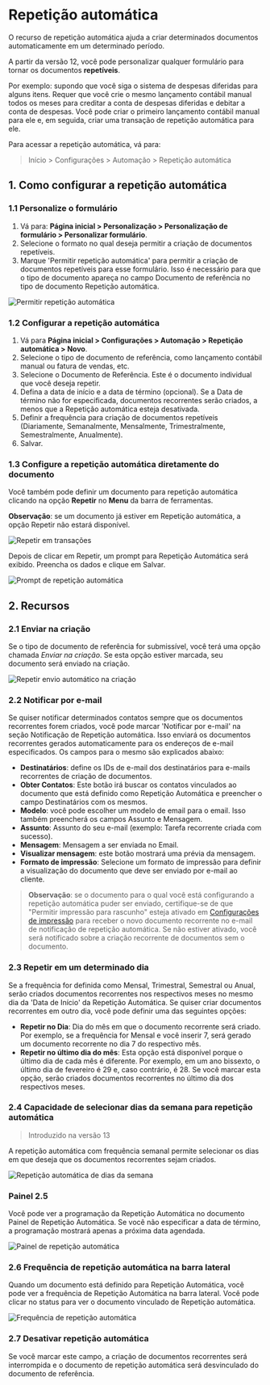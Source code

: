 # Repetição automática



O recurso de repetição automática ajuda a criar determinados documentos automaticamente em um determinado período.


A partir da versão 12, você pode personalizar qualquer formulário para tornar os documentos **repetíveis**.


Por exemplo: supondo que você siga o sistema de despesas diferidas para alguns itens. Requer que você crie o mesmo lançamento contábil manual todos os meses para creditar a conta de despesas diferidas e debitar a conta de despesas. Você pode criar o primeiro lançamento contábil manual para ele e, em seguida, criar uma transação de repetição automática para ele.


Para acessar a repetição automática, vá para:
> Início > Configurações > Automação > Repetição automática


## 1. Como configurar a repetição automática


### 1.1 Personalize o formulário


1. Vá para: **Página inicial > Personalização > Personalização de formulário > Personalizar formulário**.
2. Selecione o formato no qual deseja permitir a criação de documentos repetíveis.
3. Marque 'Permitir repetição automática' para permitir a criação de documentos repetíveis para esse formulário. Isso é necessário para que o tipo de documento apareça no campo Documento de referência no tipo de documento Repetição automática.


![Permitir repetição automática](/files/allow-auto-repeat.png)


### 1.2 Configurar a repetição automática


1. Vá para **Página inicial > Configurações > Automação > Repetição automática > Novo**.
2. Selecione o tipo de documento de referência, como lançamento contábil manual ou fatura de vendas, etc.
3. Selecione o Documento de Referência. Este é o documento individual que você deseja repetir.
4. Defina a data de início e a data de término (opcional).
Se a Data de término não for especificada, documentos recorrentes serão criados, a menos que a Repetição automática esteja desativada.
5. Definir a frequência para criação de documentos repetíveis
(Diariamente, Semanalmente, Mensalmente, Trimestralmente, Semestralmente, Anualmente).
6. Salvar.


### 1.3 Configure a repetição automática diretamente do documento


Você também pode definir um documento para repetição automática clicando na opção **Repetir** no **Menu** da barra de ferramentas.


**Observação**: se um documento já estiver em Repetição automática, a opção Repetir não estará disponível.


![Repetir em transações](/files/repeat-option.png)


Depois de clicar em Repetir, um prompt para Repetição Automática será exibido. Preencha os dados e clique em Salvar.


![Prompt de repetição automática](/files/auto-repeat-prompt.png)


## 2. Recursos


### 2.1 Enviar na criação


Se o tipo de documento de referência for submissível, você terá uma opção chamada *Enviar na criação*. Se esta opção estiver marcada, seu documento será enviado na criação.


![Repetir envio automático na criação](/files/submit-on-creation.png)


### 2.2 Notificar por e-mail


Se quiser notificar determinados contatos sempre que os documentos recorrentes forem criados, você pode marcar 'Notificar por e-mail' na seção Notificação de Repetição automática. Isso enviará os documentos recorrentes gerados automaticamente para os endereços de e-mail especificados. Os campos para o mesmo são explicados abaixo:


* **Destinatários**: define os IDs de e-mail dos destinatários para e-mails recorrentes de criação de documentos.
* **Obter Contatos**: Este botão irá buscar os contatos vinculados ao documento que está definido como Repetição Automática e preencher o campo Destinatários com os mesmos.
* **Modelo**: você pode escolher um modelo de email para o email. Isso também preencherá os campos Assunto e Mensagem.
* **Assunto**: Assunto do seu e-mail (exemplo: Tarefa recorrente criada com sucesso).
* **Mensagem**: Mensagem a ser enviada no Email.
* **Visualizar mensagem**: este botão mostrará uma prévia da mensagem.
* **Formato de impressão**: Selecione um formato de impressão para definir a visualização do documento que deve ser enviado por e-mail ao cliente.


> **Observação**: se o documento para o qual você está configurando a repetição automática puder ser enviado, certifique-se de que "Permitir impressão para rascunho" esteja ativado em [Configurações de impressão](/docs/pt/setting-up/print/print-settings) para receber o novo documento recorrente no e-mail de notificação de repetição automática. Se não estiver ativado, você será notificado sobre a criação recorrente de documentos sem o documento.


### 2.3 Repetir em um determinado dia


Se a frequência for definida como Mensal, Trimestral, Semestral ou Anual, serão criados documentos recorrentes nos respectivos meses no mesmo dia da 'Data de Início' da Repetição Automática. Se quiser criar documentos recorrentes em outro dia, você pode definir uma das seguintes opções:


* **Repetir no Dia**: Dia do mês em que o documento recorrente será criado. Por exemplo, se a frequência for Mensal e você inserir 7, será gerado um documento recorrente no dia 7 do respectivo mês.
* **Repetir no último dia do mês**: Esta opção está disponível porque o último dia de cada mês é diferente. Por exemplo, em um ano bissexto, o último dia de fevereiro é 29 e, caso contrário, é 28. Se você marcar esta opção, serão criados documentos recorrentes no último dia dos respectivos meses.


### 2.4 Capacidade de selecionar dias da semana para repetição automática


> Introduzido na versão 13


A repetição automática com frequência semanal permite selecionar os dias em que deseja que os documentos recorrentes sejam criados.


![Repetição automática de dias da semana](/files/auto-repeat-weekdays.png)


### Painel 2.5


Você pode ver a programação da Repetição Automática no documento Painel de Repetição Automática. Se você não especificar a data de término, a programação mostrará apenas a próxima data agendada.


![Painel de repetição automática](/files/auto-repeat-dashboard.png)


### 2.6 Frequência de repetição automática na barra lateral


Quando um documento está definido para Repetição Automática, você pode ver a frequência de Repetição Automática na barra lateral.
Você pode clicar no status para ver o documento vinculado de Repetição automática.


![Frequência de repetição automática](/files/auto-repeat-frequency.png)


### 2.7 Desativar repetição automática


Se você marcar este campo, a criação de documentos recorrentes será interrompida e o documento de repetição automática será desvinculado do documento de referência.




